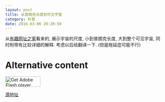 ```yaml
---
layout: post
title: 从普朗克长度到可见宇宙
category: 科普
date: 2016-03-06 20:20:59
---
```


从[有趣网址之家](http://youquhome.com/3685/)看来的, 展示宇宙的尺度, 小到普朗克长度, 大到整个可见宇宙, 同时附带有比较详细的解释. 考虑以后给翻译一下. (但是拖延症可能不行)

<object type="application/x-shockwave-flash" data="http://scale2.s3.amazonaws.com/c.swf?path=http://scale2.s3.amazonaws.com/scale2.swf?bordercolor=white" width="874" height="436"><!--<![endif]--><p></p>
<div>
<h1>Alternative content</h1>
<p><a href="http://www.adobe.com/go/getflashplayer"><img src="http://i1.wp.com/www.adobe.com/images/shared/download_buttons/get_flash_player.gif?w=800" alt="Get Adobe Flash player" width="112" height="33"></a></p>
<p></p></div>
<p>     <!--[if !IE]>--></p></object>

[源地址](http://scaleofuniverse.com/)


